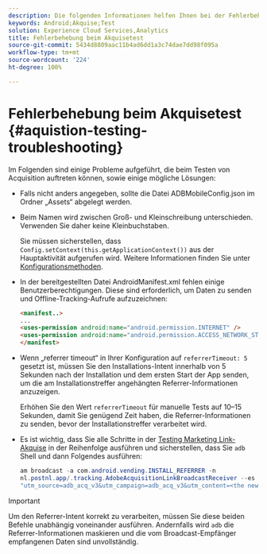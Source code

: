 ```yaml
---
description: Die folgenden Informationen helfen Ihnen bei der Fehlerbehebung von Problemen beim Akquisetest.
keywords: Android;Akquise;Test
solution: Experience Cloud Services,Analytics
title: Fehlerbehebung beim Akquisetest
source-git-commit: 5434d8809aac11b4ad6dd1a3c74dae7dd98f095a
workflow-type: tm+mt
source-wordcount: '224'
ht-degree: 100%

---
```



# Fehlerbehebung beim Akquisetest {#aquistion-testing-troubleshooting}

Im Folgenden sind einige Probleme aufgeführt, die beim Testen von Acquisition auftreten können, sowie einige mögliche Lösungen:

* Falls nicht anders angegeben, sollte die Datei ADBMobileConfig.json im Ordner „Assets“ abgelegt werden.

* Beim Namen wird zwischen Groß- und Kleinschreibung unterschieden. Verwenden Sie daher keine Kleinbuchstaben.

   Sie müssen sicherstellen, dass `Config.setContext(this.getApplicationContext())` aus der Hauptaktivität aufgerufen wird. Weitere Informationen finden Sie unter [Konfigurationsmethoden](../configuration/methods.md).

* In der bereitgestellten Datei AndroidManifest.xml fehlen einige Benutzerberechtigungen. Diese sind erforderlich, um Daten zu senden und Offline-Tracking-Aufrufe aufzuzeichnen:

   ```html
   <manifest..>
   ... 
   <uses-permission android:name="android.permission.INTERNET" />
   <uses-permission android:name="android.permission.ACCESS_NETWORK_STATE" />
   </manifest>
   ```

* Wenn „referrer timeout“ in Ihrer Konfiguration auf `referrerTimeout: 5` gesetzt ist, müssen Sie den Installations-Intent innerhalb von 5 Sekunden nach der Installation und dem ersten Start der App senden, um die am Installationstreffer angehängten Referrer-Informationen anzuzeigen.

   Erhöhen Sie den Wert `referrerTimeout` für manuelle Tests auf 10–15 Sekunden, damit Sie genügend Zeit haben, die Referrer-Informationen zu senden, bevor der Installationstreffer verarbeitet wird.

* Es ist wichtig, dass Sie alle Schritte in der [Testing Marketing Link-Akquise](t-t-testing-marketing-link-acquisition.md) in der Reihenfolge ausführen und sicherstellen, dass Sie `adb` Shell und dann Folgendes ausführen:

   ```java
   am broadcast -a com.android.vending.INSTALL_REFERRER -n 
   nl.postnl.app/.tracking.AdobeAcquisitionLinkBroadcastReceiver --es "referrer"
   "utm_source=adb_acq_v3&utm_campaign=adb_acq_v3&utm_content=<the newly generated id at step #7>"
   ```

>[!IMPORTANT]
>
>Um den Referrer-Intent korrekt zu verarbeiten, müssen Sie diese beiden Befehle unabhängig voneinander ausführen.  Andernfalls wird `adb` die Referrer-Informationen maskieren und die vom Broadcast-Empfänger empfangenen Daten sind unvollständig.
